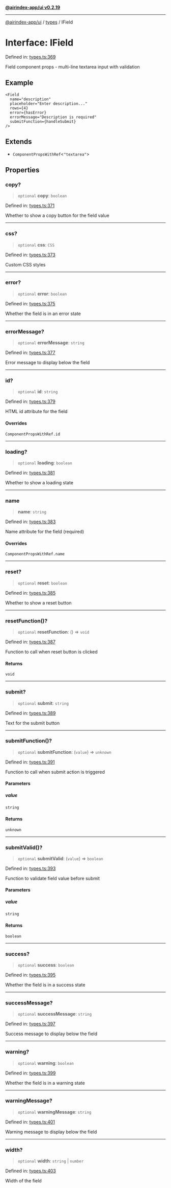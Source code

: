 [**@airindex-app/ui v0.2.19**](../../README.md)

***

[@airindex-app/ui](../../README.md) / [types](../README.md) / IField

# Interface: IField

Defined in: [types.ts:369](https://github.com/airindex-app/ui/blob/main/src/types.ts#L369)

Field component props - multi-line textarea input with validation

## Example

```tsx
<Field
  name="description"
  placeholder="Enter description..."
  rows={4}
  error={hasError}
  errorMessage="Description is required"
  submitFunction={handleSubmit}
/>
```

## Extends

- `ComponentPropsWithRef`\<`"textarea"`\>

## Properties

### copy?

> `optional` **copy**: `boolean`

Defined in: [types.ts:371](https://github.com/airindex-app/ui/blob/main/src/types.ts#L371)

Whether to show a copy button for the field value

***

### css?

> `optional` **css**: `CSS`

Defined in: [types.ts:373](https://github.com/airindex-app/ui/blob/main/src/types.ts#L373)

Custom CSS styles

***

### error?

> `optional` **error**: `boolean`

Defined in: [types.ts:375](https://github.com/airindex-app/ui/blob/main/src/types.ts#L375)

Whether the field is in an error state

***

### errorMessage?

> `optional` **errorMessage**: `string`

Defined in: [types.ts:377](https://github.com/airindex-app/ui/blob/main/src/types.ts#L377)

Error message to display below the field

***

### id?

> `optional` **id**: `string`

Defined in: [types.ts:379](https://github.com/airindex-app/ui/blob/main/src/types.ts#L379)

HTML id attribute for the field

#### Overrides

`ComponentPropsWithRef.id`

***

### loading?

> `optional` **loading**: `boolean`

Defined in: [types.ts:381](https://github.com/airindex-app/ui/blob/main/src/types.ts#L381)

Whether to show a loading state

***

### name

> **name**: `string`

Defined in: [types.ts:383](https://github.com/airindex-app/ui/blob/main/src/types.ts#L383)

Name attribute for the field (required)

#### Overrides

`ComponentPropsWithRef.name`

***

### reset?

> `optional` **reset**: `boolean`

Defined in: [types.ts:385](https://github.com/airindex-app/ui/blob/main/src/types.ts#L385)

Whether to show a reset button

***

### resetFunction()?

> `optional` **resetFunction**: () => `void`

Defined in: [types.ts:387](https://github.com/airindex-app/ui/blob/main/src/types.ts#L387)

Function to call when reset button is clicked

#### Returns

`void`

***

### submit?

> `optional` **submit**: `string`

Defined in: [types.ts:389](https://github.com/airindex-app/ui/blob/main/src/types.ts#L389)

Text for the submit button

***

### submitFunction()?

> `optional` **submitFunction**: (`value`) => `unknown`

Defined in: [types.ts:391](https://github.com/airindex-app/ui/blob/main/src/types.ts#L391)

Function to call when submit action is triggered

#### Parameters

##### value

`string`

#### Returns

`unknown`

***

### submitValid()?

> `optional` **submitValid**: (`value`) => `boolean`

Defined in: [types.ts:393](https://github.com/airindex-app/ui/blob/main/src/types.ts#L393)

Function to validate field value before submit

#### Parameters

##### value

`string`

#### Returns

`boolean`

***

### success?

> `optional` **success**: `boolean`

Defined in: [types.ts:395](https://github.com/airindex-app/ui/blob/main/src/types.ts#L395)

Whether the field is in a success state

***

### successMessage?

> `optional` **successMessage**: `string`

Defined in: [types.ts:397](https://github.com/airindex-app/ui/blob/main/src/types.ts#L397)

Success message to display below the field

***

### warning?

> `optional` **warning**: `boolean`

Defined in: [types.ts:399](https://github.com/airindex-app/ui/blob/main/src/types.ts#L399)

Whether the field is in a warning state

***

### warningMessage?

> `optional` **warningMessage**: `string`

Defined in: [types.ts:401](https://github.com/airindex-app/ui/blob/main/src/types.ts#L401)

Warning message to display below the field

***

### width?

> `optional` **width**: `string` \| `number`

Defined in: [types.ts:403](https://github.com/airindex-app/ui/blob/main/src/types.ts#L403)

Width of the field
